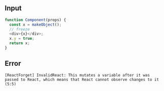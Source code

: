 
## Input

```javascript
function Component(props) {
  const x = makeObject();
  // freeze
  <div>{x}</div>;
  x.y = true;
  return x;
}

```


## Error

```
[ReactForget] InvalidReact: This mutates a variable after it was passed to React, which means that React cannot observe changes to it (5:5)
```
          
      